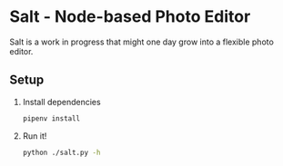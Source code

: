 # Salt - Node-based Photo Editor

Salt is a work in progress that might one day grow into a flexible photo editor.

## Setup

1. Install dependencies
    ```sh
    pipenv install
    ```
1. Run it!
    ```sh
    python ./salt.py -h
    ```
